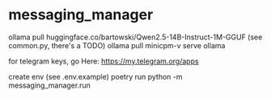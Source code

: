 # messaging_manager

ollama pull huggingface.co/bartowski/Qwen2.5-14B-Instruct-1M-GGUF (see common.py, there's a TODO)
ollama pull minicpm-v
serve ollama

for telegram keys, go Here: https://my.telegram.org/apps

create env (see .env.example)
poetry run python -m messaging_manager.run